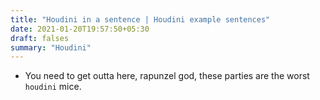 ```yaml
---
title: "Houdini in a sentence | Houdini example sentences"
date: 2021-01-20T19:57:50+05:30
draft: falses
summary: "Houdini"
---
```

- You need to get outta here, rapunzel god, these parties are the worst `houdini` mice.
                 
